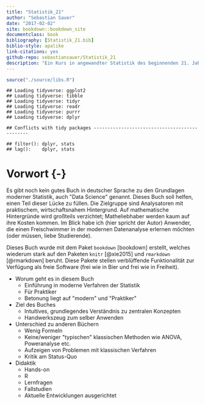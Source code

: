 ```yaml
--- 
title: "Statistik_21"
author: "Sebastian Sauer"
date: "2017-02-02"
site: bookdown::bookdown_site
documentclass: book
bibliography: [Statistik_21.bib]
biblio-style: apalike
link-citations: yes
github-repo: sebastiansauer/Statistik_21
description: "Ein Kurs in angewandter Statistik des beginnenden 21. Jahrhunderts"
---
```




```r
source("./source/libs.R")
```

```
## Loading tidyverse: ggplot2
## Loading tidyverse: tibble
## Loading tidyverse: tidyr
## Loading tidyverse: readr
## Loading tidyverse: purrr
## Loading tidyverse: dplyr
```

```
## Conflicts with tidy packages ----------------------------------------------
```

```
## filter(): dplyr, stats
## lag():    dplyr, stats
```


# Vorwort {-}




Es gibt noch kein gutes Buch in deutscher Sprache zu den Grundlagen moderner Statistik, auch "Data Science" genannt. Dieses Buch soll helfen, einen Teil dieser Lücke zu füllen. Die Zielgruppe sind Analysatoren mit praktischem, wirtschaftsnahem Hintergrund. Auf mathematische Hintergründe wird großteils verzichtet; Matheliebhaber werden kaum auf ihre Kosten kommen. Im Blick habe ich (hier spricht der Autor) Anwender, die einen Freischwimmer in der modernen Datenanalyse erlernen möchten (oder müssen, liebe Studierende). 




Dieses Buch wurde mit dem Paket `bookdown` [bookdown] erstellt, welches wiederum stark auf den Paketen `knitr` [@xie2015] und `rmarkdown` [@rmarkdown] beruht. Diese Pakete stellen verblüffende Funktionalität zur Verfügung als freie Software (frei wie in Bier und frei wie in Freiheit).

- Worum geht es in diesem Buch
    - Einführung in moderne Verfahren der Statistik
    - Für Praktiker
    - Betonung liegt auf "modern" und "Praktiker"
- Ziel des Buches
    - Intuitives, grundlegendes Verständnis zu zentralen Konzepten 
    - Handwerkszeug zum selber Anwenden
- Unterschied zu anderen Büchern
    - Wenig Formeln
    - Keine/weniger "typischen" klassischen Methoden wie ANOVA, Poweranalyse etc.
    - Aufzeigen von Problemen mit klassischen Verfahren
    - Kritik am Status-Quo
- Didaktik
    - Hands-on
    - R
    - Lernfragen
    - Fallstudien
    - Aktuelle Entwicklungen ausgerichtet
